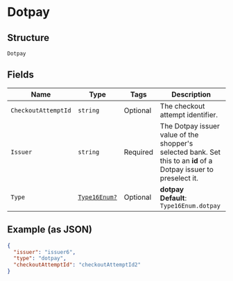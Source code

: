 
# Dotpay

## Structure

`Dotpay`

## Fields

| Name | Type | Tags | Description |
|  --- | --- | --- | --- |
| `CheckoutAttemptId` | `string` | Optional | The checkout attempt identifier. |
| `Issuer` | `string` | Required | The Dotpay issuer value of the shopper's selected bank. Set this to an **id** of a Dotpay issuer to preselect it. |
| `Type` | [`Type16Enum?`](../../doc/models/type-16-enum.md) | Optional | **dotpay**<br>**Default**: `Type16Enum.dotpay` |

## Example (as JSON)

```json
{
  "issuer": "issuer6",
  "type": "dotpay",
  "checkoutAttemptId": "checkoutAttemptId2"
}
```

